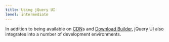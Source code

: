 ```yaml
---
title: Using jQuery UI
level: intermediate
---
```


In addition to being available on [CDN](http://code.jquery.com/)s and [Download Builder](http://jqueryui.com/download/), jQuery UI also integrates into a number of development environments.
